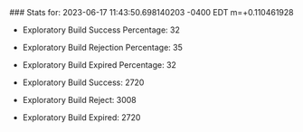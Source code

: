 <!DOCTYPE html>
<html>
	<head>
		<meta charset="utf-8">
		<title>i2p-stats</title>
	</head>
	<body>
### Stats for: 2023-06-17 11:43:50.698140203 -0400 EDT m=+0.110461928

 - Exploratory Build Success Percentage: 32
 - Exploratory Build Rejection Percentage: 35
 - Exploratory Build Expired Percentage: 32
 - Exploratory Build Success: 2720
 - Exploratory Build Reject: 3008
 - Exploratory Build Expired: 2720

	</body>
</html>